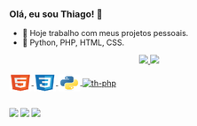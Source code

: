 ### Olá, eu sou Thiago! 👋

- 🔭 Hoje trabalho com meus projetos pessoais.
- 🌱 Python, PHP, HTML, CSS.

<div align="center">
  <a href="https://github.com/ThiagoSilva20">
  <img height="150em" src="https://github-readme-stats.vercel.app/api?username=ThiagoSilva20&show_icons=true&theme=dark&include_all_commits=true&count_private=true"/>
  <img height="150em" src="https://github-readme-stats.vercel.app/api/top-langs/?username=ThiagoSilva20&layout=compact&langs_count=7&theme=dark"/>
</div>
  
<div style="display: inline_block"><br>
  <img align="center" alt="th-HTML" height="30" width="40" src="https://raw.githubusercontent.com/devicons/devicon/master/icons/html5/html5-original.svg">
  <img align="center" alt="th-CSS" height="30" width="40" src="https://raw.githubusercontent.com/devicons/devicon/master/icons/css3/css3-original.svg">
  <img align="center" alt="th-php" height="30" width="40" src="https://raw.githubusercontent.com/devicons/devicon/master/icons/python/python-original.svg">
  <img align="center" alt="th-php" height="30" width="40" src="https://cdn.jsdelivr.net/gh/devicons/devicon/icons/php/php-original.svg">
</div>
  
<br>
  
<div> 

  <a href="https://instagram.com/sillva_ty" target="_blank"><img src="https://img.shields.io/badge/-Instagram-%23E4405F?style=for-the-badge&logo=instagram&logoColor=white" target="_blank"></a>
  <a href = "mailto:thiago201714@gmail.com"><img src="https://img.shields.io/badge/-Gmail-%23333?style=for-the-badge&logo=gmail&logoColor=white" target="_blank"></a>
  <a href="https://www.linkedin.com/in/thiago-silva-3599221ba/" target="_blank"><img src="https://img.shields.io/badge/-LinkedIn-%230077B5?style=for-the-badge&logo=linkedin&logoColor=white" target="_blank"></a> 
</div>

